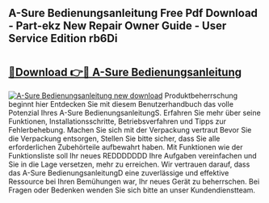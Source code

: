 ## A-Sure Bedienungsanleitung Free Pdf Download - Part-ekz New Repair Owner Guide - User Service Edition rb6Di

# <h2><a href="http://df0oru.blite.top/?on=A-Sure+Bedienungsanleitung">🔗Download 👉🔴 A-Sure Bedienungsanleitung</a></h2>

[![A-Sure Bedienungsanleitung new download](https://i.imgur.com/lujVjoI.png)](http://df0oru.blite.top/?on=A-Sure+Bedienungsanleitung)
Produktbeherrschung beginnt hier Entdecken Sie mit diesem Benutzerhandbuch das volle Potenzial Ihres A-Sure BedienungsanleitungS. Erfahren Sie mehr über seine Funktionen, Installationsschritte, Betriebsverfahren und Tipps zur Fehlerbehebung. Machen Sie sich mit der Verpackung vertraut Bevor Sie die Verpackung entsorgen, Stellen Sie bitte sicher, dass Sie alle erforderlichen Zubehörteile aufbewahrt haben. Mit Funktionen wie der Funktionsliste soll Ihr neues REDDDDDDD Ihre Aufgaben vereinfachen und Sie in die Lage versetzen, mehr zu erreichen. Wir vertrauen darauf, dass das A-Sure BedienungsanleitungD eine zuverlässige und effektive Ressource bei Ihren Bemühungen war, Ihr neues Gerät zu beherrschen. Bei Fragen oder Bedenken wenden Sie sich bitte an unser Kundendienstteam.
